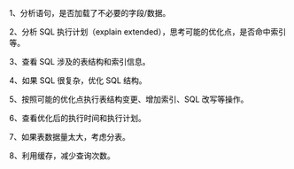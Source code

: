 <font style="color:rgb(0,0,0);">1、分析语句，是否加载了不必要的字段/数据。 </font>

<font style="color:rgb(0,0,0);">2、分析 SQL 执行计划（explain extended），思考可能的优化点，是否命中索引等。 </font>

<font style="color:rgb(0,0,0);">3、查看 SQL 涉及的表结构和索引信息。 </font>

<font style="color:rgb(0,0,0);">4、如果 SQL 很复杂，优化 SQL 结构。 </font>

<font style="color:rgb(0,0,0);">5、按照可能的优化点执行表结构变更、增加索引、SQL 改写等操作。 </font>

<font style="color:rgb(0,0,0);">6、查看优化后的执行时间和执行计划。 </font>

<font style="color:rgb(0,0,0);">7、如果表数据量太大，考虑分表。 </font>

<font style="color:rgb(0,0,0);">8、利用缓存，减少查询次数。</font>

